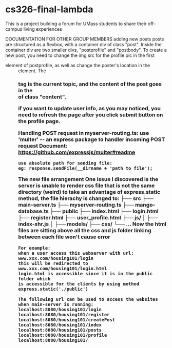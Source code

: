 # cs326-final-lambda
This is a project building a forum for UMass students to share their off-campus living experiences

DOCUMENTATION FOR OTHER GROUP MEMBERS
adding new posts
	posts are structured as a flexbox, with a container div of class "post". Inside the container div are two smaller divs, "postprofile" and "postbody". To create a new post, you need to change the img src for the profile pic in the first <dt> element of postprofile, as well as change the poster's location in the <dd> element. The <h3> tag is the current topic, and the content of the post goes in the <div> of class "content".

if you want to update user info, as you may noticed, you need to refresh the page after you click submit button on the profile page.

Handling POST request in myserver-routing.ts:
	use 'multer' -- an express package to handler incoming POST request
	Document: https://github.com/expressjs/multer#readme

	use absolute path for sending file:
	eg: response.sendFile(__dirname + 'path to file');
	
The new file arrangement
	One issue I discovered is the server is unable to render css file that is not the same directory (weird)
	to take an advantage of express.static method, the file hierachy is changed to:
	├── src
		├── main-server.ts
		├── myserver-routing.ts
		├── mango-database.ts
		├── public
			├── index.html
			├── login.html
			├── register.html
			├── user_profile.html
			├── js/
			│   ├── index-xhr.js
			│   ├── models/
			├── css/
			└── ...
	Now the html files are sitting above all the css and js folder
	linking between each file won't cause error
	
	For example:
	when a user access this webserver with url: www.xxx.com/housing101/login
	this will be redirected to www.xxx.com/housing101/login.html 
	login.html is accessible since it is in the public folder which
	is accessible for the clients by using method express.static('./public')

	The following url can be used to access the websites when main-server is running:
	localhost:8080/housing101/login
	localhost:8080/housing101/register
	localhost:8080/housing101/createPost
	localhost:8080/housing101/index
	localhost:8080/housing101/posts
	localhost:8080/housing101/profile
	localhost:8080/housing101/


